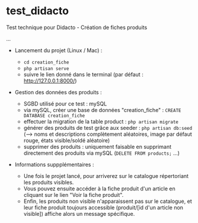 # test_didacto
Test technique pour Didacto - Création de fiches produits

...

* Lancement du projet (Linux / Mac) :
  - `cd creation_fiche`
  - `php artisan serve`
  - suivre le lien donné dans le terminal (par défaut : http://127.0.0.1:8000/)

* Gestion des données des produits :
  - SGBD utilisé pour ce test : mySQL
  - via mySQL, créer une base de données "creation_fiche" :
  `CREATE DATABASE creation_fiche`
  - effectuer la migration de la table product : `php artisan migrate`
  - générer des produits de test grâce aux seeder : `php artisan db:seed`<br>
    (--> noms et descriptions complètement aléatoires, image par défaut rouge,
    états visible/soldé aléatoire)
  - supprimer des produits : uniquement faisable en supprimant directement
  des produits via mySQL (`DELETE FROM products;` ...)

* Informations suppplémentaires :
  - Une fois le projet lancé, pour arriverez sur le catalogue répertoriant les
  produits visibles.
  - Vous pouvez ensuite accéder à la fiche produit d'un article en cliquant sur le
  lien "Voir la fiche produit".
  - Enfin, les produits non visible n'apparaissent pas sur le catalogue, et
  leur fiche produit toujours accessible (produit/[id d'un article non
  visible]) affiche alors un message spécifique.

